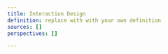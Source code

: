 ```yaml
---
title: Interaction Design
definition: replace with with your own definition
sources: []
perspectives: []

---
```

